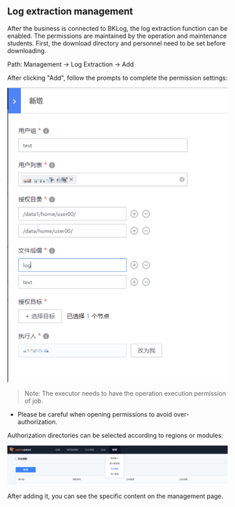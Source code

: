 ## Log extraction management

After the business is connected to BKLog, the log extraction function can be enabled. The permissions are maintained by the operation and maintenance students. First, the download directory and personnel need to be set before downloading.

Path: Management → Log Extraction → Add

After clicking "Add", follow the prompts to complete the permission settings:

![-w2020](media/16049180992760.jpg)

> Note: The executor needs to have the operation execution permission of job.

- Please be careful when opening permissions to avoid over-authorization.

Authorization directories can be selected according to regions or modules:

![log_download_1.png](media/log_download_1.png)

After adding it, you can see the specific content on the management page.
